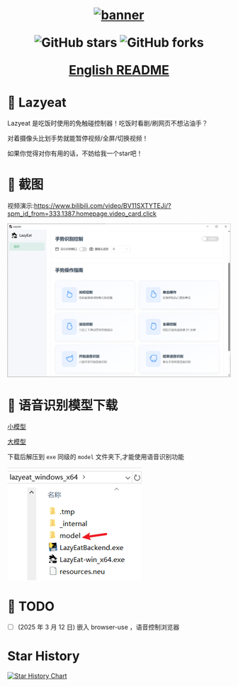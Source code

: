 <h1 align="center">
  <a href="https://github.com/maplelost/lazy-eat/releases">
    <img src="https://github.com/maplelost/lazy-eat/blob/master/public/lazyeat.png?raw=true" width="150" height="150" alt="banner" /><br>
  </a>
<div align="center">

![GitHub stars](https://img.shields.io/github/stars/maplelost/lazyeat)
![GitHub forks](https://img.shields.io/github/forks/maplelost/lazyeat?style=flat)

[English README](README_EN.md)
</div>
</h1>

# 🍕 Lazyeat

Lazyeat 是吃饭时使用的免触碰控制器！吃饭时看剧/刷网页不想沾油手？

对着摄像头比划手势就能暂停视频/全屏/切换视频！

如果你觉得对你有用的话，不妨给我一个star吧！

# 🌠 截图

视频演示:https://www.bilibili.com/video/BV11SXTYTEJi/?spm_id_from=333.1387.homepage.video_card.click

![img.png](.readme/img.png)

# 📢 语音识别模型下载

[小模型](https://alphacephei.com/vosk/models/vosk-model-small-cn-0.22.zip)

[大模型](https://alphacephei.com/vosk/models/vosk-model-cn-0.22.zip)

下载后解压到 `exe` 同级的 `model` 文件夹下,才能使用语音识别功能

![img.png](.readme/img_model_example.png)

# 📝 TODO

- [ ] (2025 年 3 月 12 日) 嵌入 browser-use ，语音控制浏览器

[//]: # "# 📚 References"

# Star History

[![Star History Chart](https://api.star-history.com/svg?repos=maplelost/lazyeat&type=Date)](https://www.star-history.com/#maplelost/lazyeat&Date)
